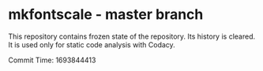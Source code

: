 # mkfontscale - master branch

This repository contains frozen state of the repository.
Its history is cleared. It is used only for static code
analysis with Codacy.

Commit Time: 1693844413